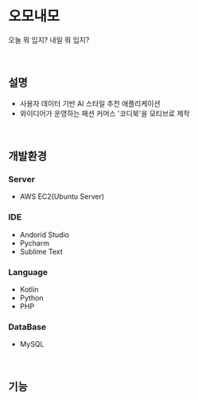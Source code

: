 # 오모내모
오늘 뭐 입지? 내일 뭐 입지?

<br />

## 설명
- 사용자 데이터 기반 AI 스타일 추천 애플리케이션
- 와이디어가 운영하는 패션 커머스 '코디북'을 모티브로 제작

<br />

## 개발환경
### Server
  - AWS EC2(Ubuntu Server)
### IDE
  - Andorid Studio
  - Pycharm
  - Sublime Text
### Language
  - Kotlin
  - Python
  - PHP
### DataBase
  - MySQL
  
<br />
  
## 기능
